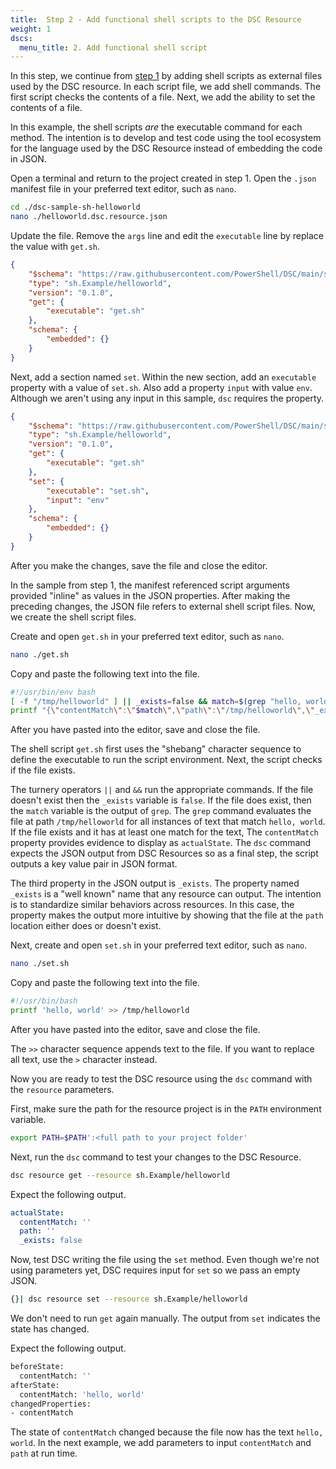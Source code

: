 ```yaml
---
title:  Step 2 - Add functional shell scripts to the DSC Resource
weight: 1
dscs:
  menu_title: 2. Add functional shell script
---
```


In this step, we continue from [step 1](./1-mvp.md) by adding shell scripts as external files used
by the DSC resource. In each script file, we add shell commands. The first script checks the
contents of a file. Next, we add the ability to set the contents of a file.

In this example, the shell scripts _are_ the executable command for each method. The intention is
to develop and test code using the tool ecosystem for the language used by the DSC Resource instead
of embedding the code in JSON.

Open a terminal and return to the project created in step 1. Open the `.json` manifest file in your
preferred text editor, such as `nano`.

```sh
cd ./dsc-sample-sh-helloworld
nano ./helloworld.dsc.resource.json
```

Update the file. Remove the `args` line and edit the `executable` line by replace the value with
`get.sh`.

```json
{
    "$schema": "https://raw.githubusercontent.com/PowerShell/DSC/main/schemas/2023/08/bundled/resource/manifest.json",
    "type": "sh.Example/helloworld",
    "version": "0.1.0",
    "get": {
        "executable": "get.sh"
    },
    "schema": {
        "embedded": {}
    }
}
```

Next, add a section named `set`. Within the new section, add an `executable` property with a value
of `set.sh`. Also add a property `input` with value `env`. Although we aren't using any input in
this sample, `dsc` requires the property.

```json
{
    "$schema": "https://raw.githubusercontent.com/PowerShell/DSC/main/schemas/2023/08/bundled/resource/manifest.json",
    "type": "sh.Example/helloworld",
    "version": "0.1.0",
    "get": {
        "executable": "get.sh"
    },
    "set": {
        "executable": "set.sh",
        "input": "env"
    },
    "schema": {
        "embedded": {}
    }
}
```

After you make the changes, save the file and close the editor.

In the sample from step 1, the manifest referenced script arguments provided "inline" as values in
the JSON properties. After making the preceding changes, the JSON file refers to external shell
script files. Now, we create the shell script files.

Create and open `get.sh` in your preferred text editor, such as `nano`.

```sh
nano ./get.sh
```

Copy and paste the following text into the file.

```sh
#!/usr/bin/env bash
[ -f "/tmp/helloworld" ] || _exists=false && match=$(grep "hello, world" "/tmp/helloworld")
printf "{\"contentMatch\":\"$match\",\"path\":\"/tmp/helloworld\",\"_exists\":$_exists}"
```

After you have pasted into the editor, save and close the file.

The shell script `get.sh` first uses the "shebang" character sequence to define the executable to
run the script environment. Next, the script checks if the file exists.

The turnery operators `||` and `&&` run the appropriate commands. If the file doesn't exist then
the `_exists` variable is `false`. If the file does exist, then the `match` variable is the output
of `grep`. The `grep` command evaluates the file at path `/tmp/helloworld` for all instances of
text that match `hello, world`. If the file exists and it has at least one match for the text, The
`contentMatch` property provides evidence to display as `actualState`. The `dsc` command expects
the JSON output from DSC Resources so as a final step, the script outputs a key value pair in JSON
format.

The third property in the JSON output is `_exists`. The property named `_exists` is a "well known"
name that any resource can output. The intention is to standardize similar behaviors across
resources. In this case, the property makes the output more intuitive by showing that the file at
the `path` location either does or doesn't exist.

Next, create and open `set.sh` in your preferred text editor, such as `nano`.

```sh
nano ./set.sh
```

Copy and paste the following text into the file.

```sh
#!/usr/bin/bash
printf 'hello, world' >> /tmp/helloworld
```

After you have pasted into the editor, save and close the file.

The `>>` character sequence appends text to the file. If you want to replace all text, use the `>`
character instead.

Now you are ready to test the DSC resource using the `dsc` command with the `resource` parameters.

First, make sure the path for the resource project is in the `PATH` environment variable.

```sh
export PATH=$PATH':<full path to your project folder'
```

Next, run the `dsc` command to test your changes to the DSC Resource.

```sh
dsc resource get --resource sh.Example/helloworld
```

Expect the following output.

```yaml
actualState:
  contentMatch: ''
  path: ''
  _exists: false
```

Now, test DSC writing the file using the `set` method. Even though we're not using parameters yet,
DSC requires input for `set` so we pass an empty JSON.

```sh
{}| dsc resource set --resource sh.Example/helloworld
```

We don't need to run `get` again manually. The output from `set` indicates the state has changed.

Expect the following output.

```sh
beforeState:
  contentMatch: ''
afterState:
  contentMatch: 'hello, world'
changedProperties:
- contentMatch
```

The state of `contentMatch` changed because the file now has the text `hello, world`. In the next
example, we add parameters to input `contentMatch` and `path` at run time.
